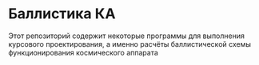 # Баллистика КА
Этот репозиторий содержит некоторые программы для выполнения курсового проектирования, а именно расчёты баллистической схемы функционирования космического аппарата

